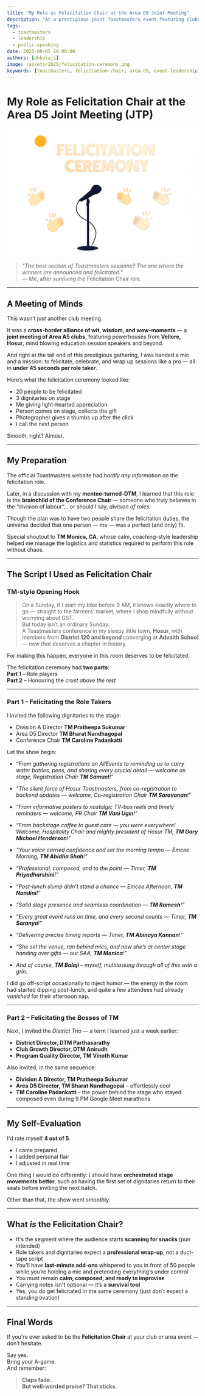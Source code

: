 ```yaml
---
title: "My Role as Felicitation Chair at the Area D5 Joint Meeting"
description: "At a prestigious joint Toastmasters event featuring clubs from Hosur, Vellore, and beyond, I took the mic as Felicitation Chair. Here’s what went down, how I prepared, and why this underestimated role deserves more credit."
tags:
  - toastmasters
  - leadership
  - public-speaking
date: 2025-08-05 10:00:00
authors: [dhbalaji]
image: /assets/2025/felicitation-ceremony.png
keywords: [toastmasters, felicitation-chair, area-d5, event-leadership]
---
```



# My Role as Felicitation Chair at the Area D5 Joint Meeting (JTP)

![](../assets/2025/felicitation-ceremony.png)

> *"The best section of Toastmasters sessions? The one where the winners are announced and felicitated."*  
> — Me, after surviving the Felicitation Chair role.

---

## A Meeting of Minds

This wasn’t just another club meeting.

It was a **cross-border alliance of wit, wisdom, and wow-moments** — a **joint meeting of Area A5 clubs**, featuring powerhouses from **Vellore, Hosur**, mind blowing education session speakers and beyond.

And right at the tail end of this prestigious gathering, I was handed a mic and a mission: to felicitate, celebrate, and wrap up sessions like a pro — all in **under 45 seconds per role taker**.

Here’s what the felicitation ceremony looked like:

- 20 people to be felicitated  
- 3 dignitaries on stage  
- Me giving light-hearted appreciation  
- Person comes on stage, collects the gift  
- Photographer gives a thumbs up after the click  
- I call the next person  

Smooth, right? Almost.

---

## My Preparation

The official Toastmasters website had *hardly any information* on the felicitation role.

Later, in a discussion with my **mentee-turned-DTM**, I learned that this role is the **brainchild of the Conference Chair** — someone who truly believes in the “division of labour”... or should I say, *division of roles*.

Though the plan was to have two people share the felicitation duties, the universe decided that one person — me — was a perfect (and only) fit.

Special shoutout to **TM Monica, CA**, whose calm, coaching-style leadership helped me manage the logistics and statistics required to perform this role without chaos.

---

## The Script I Used as Felicitation Chair

### TM-style Opening Hook

> On a Sunday, if I start my bike before 9 AM, it knows exactly where to go — straight to the farmers’ market, where I shop mindfully without worrying about GST.  
> But today isn’t an ordinary Sunday.  
> A Toastmasters conference in my sleepy little town, **Hosur**, with members from **District 120 and beyond** converging at **Advaith School** — now *that* deserves a chapter in history.

For making this happen, everyone in this room deserves to be felicitated.

The felicitation ceremony had **two parts**:  
**Part 1** – Role players  
**Part 2** – Honouring the *crust above the rest*

---

### Part 1 – Felicitating the Role Takers

I invited the following dignitaries to the stage:

- Division A Director **TM Pratheepa Sukumar**  
- Area D5 Director **TM Bharat Nandhagopal**  
- Conference Chair **TM Caroline Padankatti**

Let the show begin:

- *“From gathering registrations on AllEvents to reminding us to carry water bottles, pens, and sharing every crucial detail — welcome on stage, Registration Chair **TM Samuel**!”*

- *“The silent force of Hosur Toastmasters, from co-registration to backend updates — welcome, Co-registration Chair **TM Saravanan**!”*

- *“From informative posters to nostalgic TV-box reels and timely reminders — welcome, PR Chair **TM Vani Ugin**!”*

- *“From backstage coffee to guest care — you were everywhere! Welcome, Hospitality Chair and mighty president of Hosur TM, **TM Gary Michael Henderson**!”*

- *“Your voice carried confidence and set the morning tempo — Emcee Morning, **TM Abidha Shah**!”*

- *“Professional, composed, and to the point — Timer, **TM Priyadharshini**!”*

- *“Post-lunch slump didn’t stand a chance — Emcee Afternoon, **TM Nandini**!”*

- *“Solid stage presence and seamless coordination — **TM Ramesh**!”*

- *“Every great event runs on time, and every second counts — Timer, **TM Saranya**!”*

- *“Delivering precise timing reports — Timer, **TM Abinaya Kannan**!”*

- *“She set the venue, ran behind mics, and now she’s at center stage handing over gifts — our SAA, **TM Monica**!”*

- *And of course, **TM Balaji** – myself, multitasking through all of this with a grin.*

I did go off-script occasionally to inject humor — the energy in the room had started dipping post-lunch, and quite a few attendees had already *vanished* for their afternoon nap.

---

### Part 2 – Felicitating the Bosses of TM

Next, I invited the *District Trio* — a term I learned just a week earlier:

- **District Director, DTM Parthasarathy**  
- **Club Growth Director, DTM Anirudh**  
- **Program Quality Director, TM Vinoth Kumar**

Also invited, in the same sequence:

- **Division A Director, TM Pratheepa Sukumar**  
- **Area D5 Director, TM Bharat Nandhagopal** – effortlessly cool  
- **TM Caroline Padankatti** – the power behind the stage who stayed composed even during 9 PM Google Meet marathons

---

## My Self-Evaluation

I'd rate myself **4 out of 5**.

- I came prepared  
- I added personal flair  
- I adjusted in real time  

One thing I would do differently: I should have **orchestrated stage movements better**, such as having the first set of dignitaries return to their seats before inviting the next batch.

Other than that, the show went smoothly.

---

## What *is* the Felicitation Chair?

- It's the segment where the audience starts **scanning for snacks** (pun intended) 
- Role takers and dignitaries expect a **professional wrap-up**, not a duct-tape script  
- You’ll have **last-minute add-ons** whispered to you in front of 50 people while you’re holding a mic and pretending everything’s under control  
- You must remain **calm, composed, and ready to improvise**  
- Carrying notes isn't optional — it’s a **survival tool**  
- Yes, you do get felicitated in the same ceremony (just don’t expect a standing ovation)

---

## Final Words

If you're ever asked to be the **Felicitation Chair** at your club or area event — don’t hesitate.

Say yes.  
Bring your A-game.  
And remember:

> **Claps fade.  
But well-worded praise? That sticks.**
